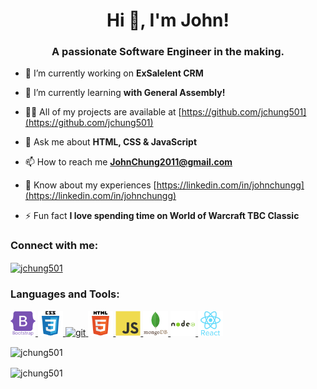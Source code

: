 <h1 align="center">Hi 👋, I'm John!</h1>
<h3 align="center">A passionate Software Engineer in the making.</h3>

- 🔭 I’m currently working on **ExSalelent CRM**

- 🌱 I’m currently learning **with General Assembly!**

- 👨‍💻 All of my projects are available at [https://github.com/jchung501](https://github.com/jchung501)

- 💬 Ask me about **HTML, CSS & JavaScript**

- 📫 How to reach me **JohnChung2011@gmail.com**

- 📄 Know about my experiences [https://linkedin.com/in/johnchungg](https://linkedin.com/in/johnchungg)

- ⚡ Fun fact **I love spending time on World of Warcraft TBC Classic**

<h3 align="left">Connect with me:</h3>
<p align="left">
<a href="https://codepen.io/jchung501" target="blank"><img align="center" src="https://raw.githubusercontent.com/rahuldkjain/github-profile-readme-generator/master/src/images/icons/Social/codepen.svg" alt="jchung501" height="30" width="40" /></a>
</p>

<h3 align="left">Languages and Tools:</h3>
<p align="left"> <a href="https://getbootstrap.com" target="_blank" rel="noreferrer"> <img src="https://raw.githubusercontent.com/devicons/devicon/master/icons/bootstrap/bootstrap-plain-wordmark.svg" alt="bootstrap" width="40" height="40"/> </a> <a href="https://www.w3schools.com/css/" target="_blank" rel="noreferrer"> <img src="https://raw.githubusercontent.com/devicons/devicon/master/icons/css3/css3-original-wordmark.svg" alt="css3" width="40" height="40"/> </a> <a href="https://git-scm.com/" target="_blank" rel="noreferrer"> <img src="https://www.vectorlogo.zone/logos/git-scm/git-scm-icon.svg" alt="git" width="40" height="40"/> </a> <a href="https://www.w3.org/html/" target="_blank" rel="noreferrer"> <img src="https://raw.githubusercontent.com/devicons/devicon/master/icons/html5/html5-original-wordmark.svg" alt="html5" width="40" height="40"/> </a> <a href="https://developer.mozilla.org/en-US/docs/Web/JavaScript" target="_blank" rel="noreferrer"> <img src="https://raw.githubusercontent.com/devicons/devicon/master/icons/javascript/javascript-original.svg" alt="javascript" width="40" height="40"/> </a> <a href="https://www.mongodb.com/" target="_blank" rel="noreferrer"> <img src="https://raw.githubusercontent.com/devicons/devicon/master/icons/mongodb/mongodb-original-wordmark.svg" alt="mongodb" width="40" height="40"/> </a> <a href="https://nodejs.org" target="_blank" rel="noreferrer"> <img src="https://raw.githubusercontent.com/devicons/devicon/master/icons/nodejs/nodejs-original-wordmark.svg" alt="nodejs" width="40" height="40"/> </a> <a href="https://reactjs.org/" target="_blank" rel="noreferrer"> <img src="https://raw.githubusercontent.com/devicons/devicon/master/icons/react/react-original-wordmark.svg" alt="react" width="40" height="40"/> </a> </p>

<p><img align="center" src="https://github-readme-stats.vercel.app/api/top-langs?username=jchung501&show_icons=true&locale=en&layout=compact" alt="jchung501" /></p>

<p><img align="center" src="https://github-readme-streak-stats.herokuapp.com/?user=jchung501&" alt="jchung501" /></p>

